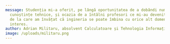 ```yaml
---
message: Studenția mi-a oferit, pe lângă oportunitatea de a dobândi numeroase
  cunoștințe tehnice, și ocazia de a întâlni profesori ce mi-au devenit mentori,
  de la care am învățat că ingineria se poate îmbina cu orice alt domeniu de
  interes.
author: Adrian Militaru, absolvent Calculatoare și Tehnologia Informației
image: /uploads/militaru.png
---
```

